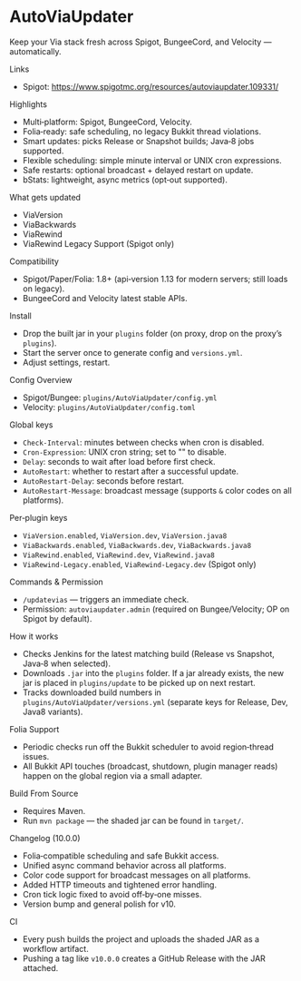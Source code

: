AutoViaUpdater
==============

Keep your Via stack fresh across Spigot, BungeeCord, and Velocity — automatically.

Links

- Spigot: https://www.spigotmc.org/resources/autoviaupdater.109331/

Highlights

- Multi‑platform: Spigot, BungeeCord, Velocity.
- Folia‑ready: safe scheduling, no legacy Bukkit thread violations.
- Smart updates: picks Release or Snapshot builds; Java‑8 jobs supported.
- Flexible scheduling: simple minute interval or UNIX cron expressions.
- Safe restarts: optional broadcast + delayed restart on update.
- bStats: lightweight, async metrics (opt‑out supported).

What gets updated

- ViaVersion
- ViaBackwards
- ViaRewind
- ViaRewind Legacy Support (Spigot only)

Compatibility

- Spigot/Paper/Folia: 1.8+ (api‑version 1.13 for modern servers; still loads on legacy).
- BungeeCord and Velocity latest stable APIs.

Install

- Drop the built jar in your `plugins` folder (on proxy, drop on the proxy’s `plugins`).
- Start the server once to generate config and `versions.yml`.
- Adjust settings, restart.

Config Overview

- Spigot/Bungee: `plugins/AutoViaUpdater/config.yml`
- Velocity: `plugins/AutoViaUpdater/config.toml`

Global keys

- `Check-Interval`: minutes between checks when cron is disabled.
- `Cron-Expression`: UNIX cron string; set to "" to disable.
- `Delay`: seconds to wait after load before first check.
- `AutoRestart`: whether to restart after a successful update.
- `AutoRestart-Delay`: seconds before restart.
- `AutoRestart-Message`: broadcast message (supports `&` color codes on all platforms).

Per‑plugin keys

- `ViaVersion.enabled`, `ViaVersion.dev`, `ViaVersion.java8`
- `ViaBackwards.enabled`, `ViaBackwards.dev`, `ViaBackwards.java8`
- `ViaRewind.enabled`, `ViaRewind.dev`, `ViaRewind.java8`
- `ViaRewind-Legacy.enabled`, `ViaRewind-Legacy.dev` (Spigot only)

Commands & Permission

- `/updatevias` — triggers an immediate check.
- Permission: `autoviaupdater.admin` (required on Bungee/Velocity; OP on Spigot by default).

How it works

- Checks Jenkins for the latest matching build (Release vs Snapshot, Java‑8 when selected).
- Downloads `.jar` into the `plugins` folder. If a jar already exists, the new jar is placed in `plugins/update` to be
  picked up on next restart.
- Tracks downloaded build numbers in `plugins/AutoViaUpdater/versions.yml` (separate keys for Release, Dev, Java8
  variants).

Folia Support

- Periodic checks run off the Bukkit scheduler to avoid region‑thread issues.
- All Bukkit API touches (broadcast, shutdown, plugin manager reads) happen on the global region via a small adapter.

Build From Source

- Requires Maven.
- Run `mvn package` — the shaded jar can be found in `target/`.

Changelog (10.0.0)

- Folia‑compatible scheduling and safe Bukkit access.
- Unified async command behavior across all platforms.
- Color code support for broadcast messages on all platforms.
- Added HTTP timeouts and tightened error handling.
- Cron tick logic fixed to avoid off‑by‑one misses.
- Version bump and general polish for v10.

CI

- Every push builds the project and uploads the shaded JAR as a workflow artifact.
- Pushing a tag like `v10.0.0` creates a GitHub Release with the JAR attached.
